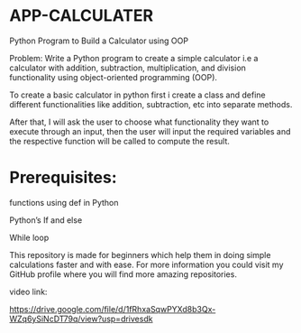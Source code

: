 # APP-CALCULATER

Python Program to Build a Calculator using OOP



Problem: Write a Python program to create a simple calculator i.e a calculator with addition, subtraction, multiplication, and division functionality using object-oriented programming (OOP).

To create a basic calculator in python  first i create a class and define different functionalities like addition, subtraction, etc into separate methods.

After that, I will ask the user to choose what functionality they want to execute through an input, then the user will input the required variables and the respective function will be called to compute the result.



# Prerequisites:

functions using def in Python

Python’s If and else

While loop

This repository is made for beginners which help them in doing simple calculations faster and with ease. For more information you could visit my GitHub profile where you will find more amazing repositories.



video link:

https://drive.google.com/file/d/1fRhxaSqwPYXd8b3Qx-WZq6ySiNcDT79q/view?usp=drivesdk
